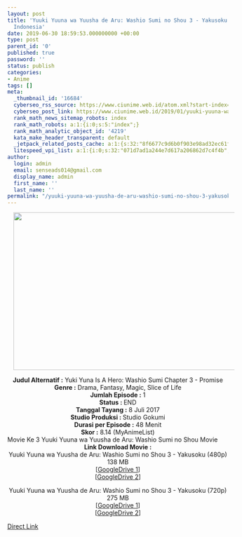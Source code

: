 ```yaml
---
layout: post
title: 'Yuuki Yuuna wa Yuusha de Aru: Washio Sumi no Shou 3 - Yakusoku Movie Subtitle
  Indonesia'
date: 2019-06-30 18:59:53.000000000 +00:00
type: post
parent_id: '0'
published: true
password: ''
status: publish
categories:
- Anime
tags: []
meta:
  _thumbnail_id: '16684'
  cyberseo_rss_source: https://www.ciunime.web.id/atom.xml?start-index=3751&max-results=150
  cyberseo_post_link: https://www.ciunime.web.id/2019/01/yuuki-yuuna-wa-yuusha-de-aru-washio_57.html
  rank_math_news_sitemap_robots: index
  rank_math_robots: a:1:{i:0;s:5:"index";}
  rank_math_analytic_object_id: '4219'
  kata_make_header_transparent: default
  _jetpack_related_posts_cache: a:1:{s:32:"8f6677c9d6b0f903e98ad32ec61f8deb";a:2:{s:7:"expires";i:1654652705;s:7:"payload";a:0:{}}}
  litespeed_vpi_list: a:1:{i:0;s:32:"071d7ad1a244e7d617a206862d7c4f4b";}
author:
  login: admin
  email: senseads014@gmail.com
  display_name: admin
  first_name: ''
  last_name: ''
permalink: "/yuuki-yuuna-wa-yuusha-de-aru-washio-sumi-no-shou-3-yakusoku-movie-subtitle-indonesia/"
---
```

<div class="separator" style="clear: both; text-align: center;"><a href="https://1.bp.blogspot.com/-0f272UdaNBc/XFCfiY2AswI/AAAAAAAAJEQ/xsRMOfe9Z8ADAHn-03JHr5o6-nd6tnicACPcBGAYYCw/s1600/Yuuki%2BYuuna%2Bwa%2BYuusha%2Bde%2BAru%2B-%2BWashio%2BSumi%2Bno%2BShou%2BMovie%2B3%2B-%2BYakusoku.jpg" imageanchor="1" style="margin-left: 1em; margin-right: 1em;"><img border="0" data-original-height="720" data-original-width="1280" height="360" src="{{ site.baseurl }}/assets/2019/06/Yuuki%2BYuuna%2Bwa%2BYuusha%2Bde%2BAru%2B-%2BWashio%2BSumi%2Bno%2BShou%2BMovie%2B3%2B-%2BYakusoku.jpg" width="640" /></a></div>
<p>
<div style="text-align: center;"><b>Judul</b><b><b> Alternatif</b> :</b> Yuki Yuna Is A Hero: Washio Sumi Chapter 3 - Promise</div>
<div style="text-align: center;"><b><b>Genre :</b></b> Drama, Fantasy, Magic, Slice of Life</div>
<div style="text-align: center;"><b>Jumlah Episode :</b> 1<br /><b>Status :&nbsp;</b>END<br /><b>Tanggal Tayang :</b> 8 Juli 2017<br /><b>Studio Produksi : </b>Studio Gokumi<br /><b>Durasi per Episode :</b> 48 Menit</div>
<div style="text-align: center;"><b>Skor :</b> 8.14 (MyAnimeList)</div>
<div style="text-align: center;"></div>
<div style="text-align: justify;">Movie Ke 3 Yuuki Yuuna wa Yuusha de Aru: Washio Sumi no Shou Movie</div>
<div style="text-align: justify;"></div>
<div style="text-align: justify;"></div>
<div style="text-align: center;"><b>Link Download Movie :</b></div>
<div style="text-align: center;"></div>
<div style="text-align: center;">Yuuki Yuuna wa Yuusha de Aru: Washio Sumi no Shou 3 - Yakusoku (480p)<br />138 MB</div>
<div style="text-align: center;">[<a href="https://drive.google.com/file/d/1zfIdDZIETKMgxaBF_A_qzStnrLCr2UT4/view" target="_blank" rel="noopener">GoogleDrive 1</a>]<br />[<a href="https://drive.google.com/file/d/1jgZzl2uP-gZwhld_D3S3cuEACWzGVRJg/view" target="_blank" rel="noopener">GoogleDrive 2</a>]</p>
<p>Yuuki Yuuna wa Yuusha de Aru: Washio Sumi no Shou 3 - Yakusoku (720p)<br />275 MB<br />[<a href="https://drive.google.com/file/d/1h7zK3BFgJbW13HsJssVW4RXBvIHEik9W/view" target="_blank" rel="noopener">GoogleDrive 1</a>]<br />[<a href="https://drive.google.com/file/d/1VhnW-EiwKYiP2wJ63a12MkJwSXegyZJu/view" target="_blank" rel="noopener">GoogleDrive 2</a>]</div>
<link rel="stylesheet" href="https://cdnjs.cloudflare.com/ajax/libs/font-awesome/4.7.0/css/font-awesome.min.css" />
<div class="divbtn"> <a href="https://handymansurrender.com/fihup8buzv?key=94550f7ce39444073321dde3b8782f97" class="btn"><i class="fa fa-download"></i> Direct Link</a> </div>
